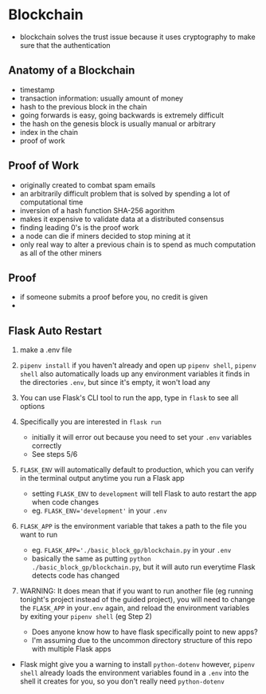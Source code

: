 # Blockchain

- blockchain solves the trust issue because it uses cryptography to make sure that the authentication

## Anatomy of a Blockchain

- timestamp
- transaction information: usually amount of money
- hash to the previous block in the chain
- going forwards is easy, going backwards is extremely difficult
- the hash on the genesis block is usually manual or arbitrary
- index in the chain
- proof of work

## Proof of Work

- originally created to combat spam emails
- an arbitrarily difficult problem that is solved by spending a lot of computational time
- inversion of a hash function SHA-256 agorithm
- makes it expensive to validate data at a distributed consensus
- finding leading 0's is the proof work
- a node can die if miners decided to stop mining at it
- only real way to alter a previous chain is to spend as much computation as all of the other miners

## Proof

- if someone submits a proof before you, no credit is given
-

## Flask Auto Restart

1.  make a .env file
2.  `pipenv install` if you haven't already and open up `pipenv shell`, `pipenv shell` also automatically loads up any environment variables it finds in the directories `.env`, but since it's empty, it won't load any
3.  You can use Flask's CLI tool to run the app, type in `flask` to see all options
4.  Specifically you are interested in `flask run`

    - initially it will error out because you need to set your `.env` variables correctly
    - See steps 5/6

5.  `FLASK_ENV` will automatically default to production, which you can verify in the terminal output anytime you run a Flask app

    - setting `FLASK_ENV` to `development` will tell Flask to auto restart the app when code changes
    - eg. `FLASK_ENV='development'` in your `.env`

6.  `FLASK_APP` is the environment variable that takes a path to the file you want to run

    - eg. `FLASK_APP='./basic_block_gp/blockchain.py` in your `.env`
    - basically the same as putting `python ./basic_block_gp/blockchain.py`, but it will auto run everytime Flask detects code has changed

7.  WARNING: It does mean that if you want to run another file (eg running tonight's project instead of the guided project), you will need to change the `FLASK_APP` in your`.env` again, and reload the environment variables by exiting your `pipenv shell` (eg Step 2)

    - Does anyone know how to have flask specifically point to new apps?
    - I'm assuming due to the uncommon directory structure of this repo with multiple Flask apps

- Flask might give you a warning to install `python-dotenv` however, `pipenv shell` already loads the environment variables found in a `.env` into the shell it creates for you, so you don't really need `python-dotenv`
